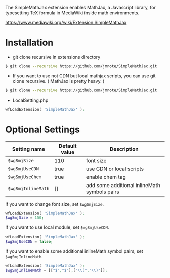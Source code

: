 The SimpleMathJax extension enables MathJax, a Javascript library, for typesetting TeX formula in MediaWiki inside math environments.

https://www.mediawiki.org/wiki/Extension:SimpleMathJax


# Installation
* git clone recursive in extensions directory
```Bash
$ git clone --recursive https://github.com/jmnote/SimpleMathJax.git
```

* If you want to use not CDN but local mathjax scripts, you can use git clone recursive. ( MathJax is pretty heavy. )
```Bash
$ git clone --recursive https://github.com/jmnote/SimpleMathJax.git
```

* LocalSetting.php
```PHP
wfLoadExtension( 'SimpleMathJax' );
```

# Optional Settings
| Setting name       | Default value           | Description                                   |
| ------------------ | ----------------------- | --------------------------------------------- |
| `$wgSmjSize`       | 110                     | font size                                     |
| `$wgSmjUseCDN`     | true                    | use CDN or local scripts                      |
| `$wgSmjUseChem`    | true                    | enable chem tag                               |
| `$wgSmjInlineMath` | []                      | add some additional inlineMath symbols pairs  |

If you want to change font size, set `$wgSmjSize`.
```PHP
wfLoadExtension( 'SimpleMathJax' );
$wgSmjSize = 150;
```

If you want to use local module, set `$wgSmjUseCDN`.
```PHP
wfLoadExtension( 'SimpleMathJax' );
$wgSmjUseCDN = false;
```

If you want to enable some additional inlineMath symbol pairs, set `$wgSmjInlineMath`.
```PHP
wfLoadExtension( 'SimpleMathJax' );
$wgSmjInlineMath = [["$","$"],["\\(","\\)"]];
```
